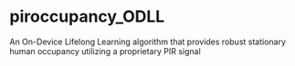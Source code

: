 # piroccupancy_ODLL
An On-Device Lifelong Learning algorithm that provides robust stationary human occupancy utilizing a proprietary PIR signal
